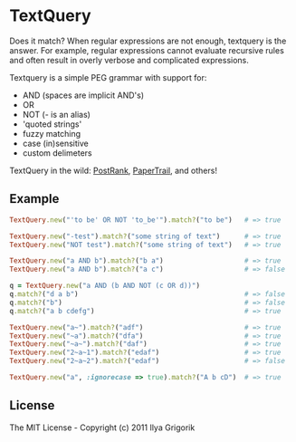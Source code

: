 # TextQuery

Does it match? When regular expressions are not enough, textquery is the answer. For
example, regular expressions cannot evaluate recursive rules and often result in
overly verbose and complicated expressions.

Textquery is a simple PEG grammar with support for:

- AND (spaces are implicit AND's)
- OR
- NOT (- is an alias)
- 'quoted strings'
- fuzzy matching
- case (in)sensitive
- custom delimeters

TextQuery in the wild: [PostRank](http://postrank.com/), [PaperTrail](https://papertrailapp.com/), and others!

## Example

```ruby
TextQuery.new("'to be' OR NOT 'to_be'").match?("to be")   # => true

TextQuery.new("-test").match?("some string of text")      # => true
TextQuery.new("NOT test").match?("some string of text")   # => true

TextQuery.new("a AND b").match?("b a")                    # => true
TextQuery.new("a AND b").match?("a c")                    # => false

q = TextQuery.new("a AND (b AND NOT (c OR d))")
q.match?("d a b")                                         # => false
q.match?("b")                                             # => false
q.match?("a b cdefg")                                     # => true

TextQuery.new("a~").match?("adf")                         # => true
TextQuery.new("~a").match?("dfa")                         # => true
TextQuery.new("~a~").match?("daf")                        # => true
TextQuery.new("2~a~1").match?("edaf")                     # => true
TextQuery.new("2~a~2").match?("edaf")                     # => false

TextQuery.new("a", :ignorecase => true).match?("A b cD")  # => true
```



## License

The MIT License - Copyright (c) 2011 Ilya Grigorik